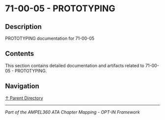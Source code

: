 # 71-00-05 - PROTOTYPING

## Description

PROTOTYPING documentation for 71-00-05

## Contents

This section contains detailed documentation and artifacts related to 71-00-05 - PROTOTYPING.

## Navigation

[↑ Parent Directory](../README.md)

---

*Part of the AMPEL360 ATA Chapter Mapping - OPT-IN Framework*
